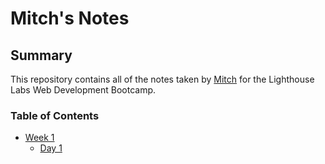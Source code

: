 # Mitch's Notes

## Summary 

This repository contains all of the notes taken by [Mitch](https://github.com/mxmitch) for the Lighthouse Labs Web Development Bootcamp.

### Table of Contents

* [Week 1](/Week_1)
  * [Day 1](/Week_1/Day_1)